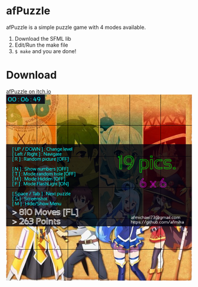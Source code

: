 # afPuzzle
afPuzzle is a simple puzzle game with 4 modes available.

1. Download the SFML lib
2. Edit/Run the make file
3. `$ make` and you are done!

# Download
[afPuzzle on itch.io](https://afmika.itch.io/afpuzzle)\
![alt text](cover/cover.png)
